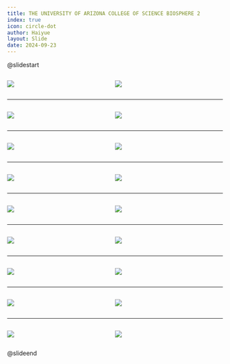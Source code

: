 ```yaml
---
title: THE UNIVERSITY OF ARIZONA COLLEGE OF SCIENCE BIOSPHERE 2
index: true
icon: circle-dot
author: Haiyue
layout: Slide
date: 2024-09-23
---
```

 
@slidestart

<div style="display:flex">
<div style="flex:1">

![](https://raw.githubusercontent.com/yclord/reading/refs/heads/master/english/Level-W/THE%20UNIVERSITY%20OF%20ARIZONA%20COLLEGE%20OF%20SCIENCE%20BIOSPHERE%202/001.webp)
</div>
<div style="flex:1">

![](https://raw.githubusercontent.com/yclord/reading/refs/heads/master/english/Level-W/THE%20UNIVERSITY%20OF%20ARIZONA%20COLLEGE%20OF%20SCIENCE%20BIOSPHERE%202/002.webp)
</div>
</div>

---

<div style="display:flex">
<div style="flex:1">

![](https://raw.githubusercontent.com/yclord/reading/refs/heads/master/english/Level-W/THE%20UNIVERSITY%20OF%20ARIZONA%20COLLEGE%20OF%20SCIENCE%20BIOSPHERE%202/003.webp)
</div>
<div style="flex:1">

![](https://raw.githubusercontent.com/yclord/reading/refs/heads/master/english/Level-W/THE%20UNIVERSITY%20OF%20ARIZONA%20COLLEGE%20OF%20SCIENCE%20BIOSPHERE%202/004.webp)
</div>
</div>

---

<div style="display:flex">
<div style="flex:1">

![](https://raw.githubusercontent.com/yclord/reading/refs/heads/master/english/Level-W/THE%20UNIVERSITY%20OF%20ARIZONA%20COLLEGE%20OF%20SCIENCE%20BIOSPHERE%202/005.webp)
</div>
<div style="flex:1">

![](https://raw.githubusercontent.com/yclord/reading/refs/heads/master/english/Level-W/THE%20UNIVERSITY%20OF%20ARIZONA%20COLLEGE%20OF%20SCIENCE%20BIOSPHERE%202/006.webp)
</div>
</div>

---

<div style="display:flex">
<div style="flex:1">

![](https://raw.githubusercontent.com/yclord/reading/refs/heads/master/english/Level-W/THE%20UNIVERSITY%20OF%20ARIZONA%20COLLEGE%20OF%20SCIENCE%20BIOSPHERE%202/007.webp)
</div>
<div style="flex:1">

![](https://raw.githubusercontent.com/yclord/reading/refs/heads/master/english/Level-W/THE%20UNIVERSITY%20OF%20ARIZONA%20COLLEGE%20OF%20SCIENCE%20BIOSPHERE%202/008.webp)
</div>
</div>

---

<div style="display:flex">
<div style="flex:1">

![](https://raw.githubusercontent.com/yclord/reading/refs/heads/master/english/Level-W/THE%20UNIVERSITY%20OF%20ARIZONA%20COLLEGE%20OF%20SCIENCE%20BIOSPHERE%202/009.webp)
</div>
<div style="flex:1">

![](https://raw.githubusercontent.com/yclord/reading/refs/heads/master/english/Level-W/THE%20UNIVERSITY%20OF%20ARIZONA%20COLLEGE%20OF%20SCIENCE%20BIOSPHERE%202/010.webp)
</div>
</div>

---

<div style="display:flex">
<div style="flex:1">

![](https://raw.githubusercontent.com/yclord/reading/refs/heads/master/english/Level-W/THE%20UNIVERSITY%20OF%20ARIZONA%20COLLEGE%20OF%20SCIENCE%20BIOSPHERE%202/011.webp)
</div>
<div style="flex:1">

![](https://raw.githubusercontent.com/yclord/reading/refs/heads/master/english/Level-W/THE%20UNIVERSITY%20OF%20ARIZONA%20COLLEGE%20OF%20SCIENCE%20BIOSPHERE%202/012.webp)
</div>
</div>

---

<div style="display:flex">
<div style="flex:1">

![](https://raw.githubusercontent.com/yclord/reading/refs/heads/master/english/Level-W/THE%20UNIVERSITY%20OF%20ARIZONA%20COLLEGE%20OF%20SCIENCE%20BIOSPHERE%202/013.webp)
</div>
<div style="flex:1">

![](https://raw.githubusercontent.com/yclord/reading/refs/heads/master/english/Level-W/THE%20UNIVERSITY%20OF%20ARIZONA%20COLLEGE%20OF%20SCIENCE%20BIOSPHERE%202/014.webp)
</div>
</div>

---

<div style="display:flex">
<div style="flex:1">

![](https://raw.githubusercontent.com/yclord/reading/refs/heads/master/english/Level-W/THE%20UNIVERSITY%20OF%20ARIZONA%20COLLEGE%20OF%20SCIENCE%20BIOSPHERE%202/015.webp)
</div>
<div style="flex:1">

![](https://raw.githubusercontent.com/yclord/reading/refs/heads/master/english/Level-W/THE%20UNIVERSITY%20OF%20ARIZONA%20COLLEGE%20OF%20SCIENCE%20BIOSPHERE%202/016.webp)
</div>
</div>

---

<div style="display:flex">
<div style="flex:1">

![](https://raw.githubusercontent.com/yclord/reading/refs/heads/master/english/Level-W/THE%20UNIVERSITY%20OF%20ARIZONA%20COLLEGE%20OF%20SCIENCE%20BIOSPHERE%202/017.webp)
</div>
<div style="flex:1">

![](https://raw.githubusercontent.com/yclord/reading/refs/heads/master/english/Level-W/THE%20UNIVERSITY%20OF%20ARIZONA%20COLLEGE%20OF%20SCIENCE%20BIOSPHERE%202/018.webp)
</div>
</div>

@slideend